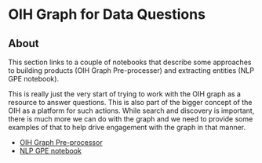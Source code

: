 # OIH Graph for Data Questions

## About

This section links to a couple of notebooks that describe some approaches
to building products (OIH Graph Pre-processer) and extracting entities
(NLP GPE notebook).

This is really just the very start of trying to work with the OIH graph 
as a resource to answer questions.   This is also part of the bigger concept
of the OIH as a platform for such actions.  While search and discovery is 
important, there is much more we can do with the graph and we need to 
provide some examples of that to help drive engagement with the graph in that
manner.  


* [OIH Graph Pre-processor](../OIH_GraphPreProc.ipynb)
* [NLP GPE notebook](./ds_geocoverage.ipynb)


